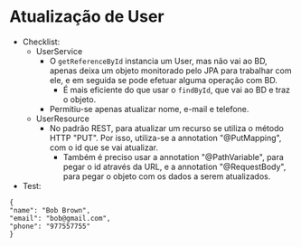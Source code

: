 # Atualização de User

- Checklist:
  - UserService
    - O `getReferenceById` instancia um User, mas não vai ao BD, apenas deixa um objeto monitorado pelo JPA para trabalhar com ele, e em seguida se pode efetuar alguma operação com BD.
      - É mais eficiente do que usar o `findById`, que vai ao BD e traz o objeto.
    - Permitiu-se apenas atualizar nome, e-mail e telefone.
  - UserResource
    - No padrão REST, para atualizar um recurso se utiliza o método HTTP "PUT". Por isso, utiliza-se a annotation "@PutMapping", com o id que se vai atualizar.
      - Também é preciso usar a annotation "@PathVariable", para pegar o id através da URL, e a annotation "@RequestBody", para pegar o objeto com os dados a serem atualizados.
- Test:

```
{
"name": "Bob Brown",
"email": "bob@gmail.com",
"phone": "977557755"
}
```
